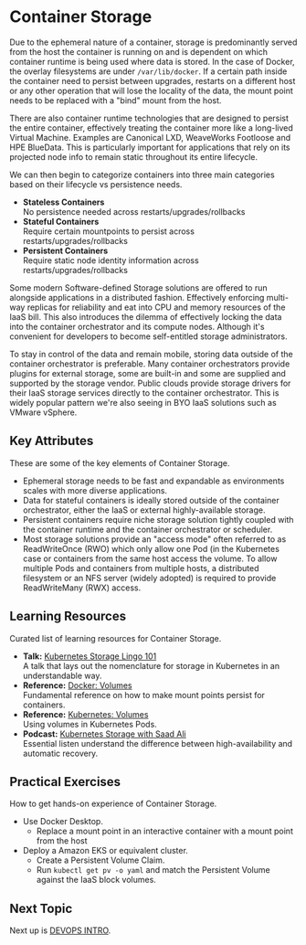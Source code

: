 # Container Storage
Due to the ephemeral nature of a container, storage is predominantly served from the host the container is running on and is dependent on which container runtime is being used where data is stored. In the case of Docker, the overlay filesystems are under `/var/lib/docker`. If a certain path inside the container need to persist between upgrades, restarts on a different host or any other operation that will lose the locality of the data, the mount point needs to be replaced with a "bind" mount from the host.

There are also container runtime technologies that are designed to persist the entire container, effectively treating the container more like a long-lived Virtual Machine. Examples are Canonical LXD, WeaveWorks Footloose and HPE BlueData. This is particularly important for applications that rely on its projected node info to remain static throughout its entire lifecycle.

We can then begin to categorize containers into three main categories based on their lifecycle vs persistence needs.

- **Stateless Containers**<br />
  No persistence needed across restarts/upgrades/rollbacks
- **Stateful Containers**<br />
  Require certain mountpoints to persist across restarts/upgrades/rollbacks
- **Persistent Containers**<br />
  Require static node identity information across restarts/upgrades/rollbacks

Some modern Software-defined Storage solutions are offered to run alongside applications in a distributed fashion. Effectively enforcing multi-way replicas for reliability and eat into CPU and memory resources of the IaaS bill. This also introduces the dilemma of effectively locking the data into the container orchestrator and its compute nodes. Although it's convenient for developers to become self-entitled storage administrators. 

To stay in control of the data and remain mobile, storing data outside of the container orchestrator is preferable. Many container orchestrators provide plugins for external storage, some are built-in and some are supplied and supported by the storage vendor. Public clouds provide storage drivers for their IaaS storage services directly to the container orchestrator. This is widely popular pattern we're also seeing in BYO IaaS solutions such as VMware vSphere.

## Key Attributes
These are some of the key elements of Container Storage.

- Ephemeral storage needs to be fast and expandable as environments scales with more diverse applications.
- Data for stateful containers  is ideally stored outside of the container orchestrator, either the IaaS or external highly-available storage.
- Persistent containers require niche storage solution tightly coupled with the container runtime and the container orchestrator or scheduler.
- Most storage solutions provide an "access mode" often referred to as ReadWriteOnce (RWO) which only allow one Pod (in the Kubernetes case or containers from the same host access the volume. To allow multiple Pods and containers from multiple hosts, a distributed filesystem or an NFS server (widely adopted) is required to provide ReadWriteMany (RWX) access.

## Learning Resources
Curated list of learning resources for Container Storage.

- **Talk:** [Kubernetes Storage Lingo 101](https://youtu.be/uSxlgK1bCuA)<br />
  A talk that lays out the nomenclature for storage in Kubernetes in an understandable way.
- **Reference:** [Docker: Volumes](https://docs.docker.com/storage/volumes/)<br />
  Fundamental reference on how to make mount points persist for containers.
- **Reference:** [Kubernetes: Volumes](https://kubernetes.io/docs/concepts/storage/volumes/)<br />
  Using volumes in Kubernetes Pods.
- **Podcast:** [Kubernetes Storage with Saad Ali](https://softwareengineeringdaily.com/2019/06/10/kubernetes-storage-with-saad-ali/)<br />
  Essential listen understand the difference between high-availability and automatic recovery.

## Practical Exercises
How to get hands-on experience of Container Storage.

- Use Docker Desktop.
  - Replace a mount point in an interactive container with a mount point from the host
- Deploy a Amazon EKS or equivalent cluster.
  - Create a Persistent Volume Claim.
  - Run `kubectl get pv -o yaml` and match the Persistent Volume against the IaaS block volumes.

## Next Topic
Next up is [DEVOPS INTRO](DEVOPS_INTRO.md).
